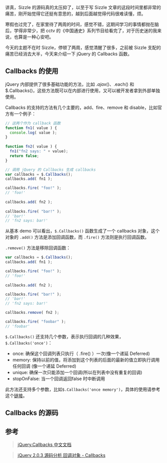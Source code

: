 讲真，Sizzle 的源码真的太压抑了，以至于写 Sizzle 文章的这段时间里都非常的痛苦，刚开始觉得它还挺有意思的，越到后面越觉得代码很难读懂，烦。

寒假也过完了，在家里待了两周的时间，感觉不错，这期间学习的事情都抛在脑后，学得非常少，把 cctv 的《中国通史》系列节目给看完了，对于历史迷的我来说，也算是一种心安吧。

今天的主题不在时 Sizzle，停顿了两周，感觉清醒了很多，之前被 Sizzle 支配的痛苦已经消去大半，今天来介绍一下 jQuery 的 Callbacks 函数。

## Callbacks 的使用

jQuery 内部提供了很多基础功能的方法，比如 $.ajax()、$.each() 和 $.Callbacks()，这些方法既可以在内部进行使用，又可以被开发者拿到外部单独使用。

Callbacks 的支持的方法有几个主要的，add、fire、remove 和 disable，比如官方有一个例子：

```javascript
// 这两个作为 callback 函数
function fn1( value ) {
  console.log( value );
}
 
function fn2( value ) {
  fn1("fn2 says: " + value);
  return false;
}

// 调用 jQuery 的 Callbacks 生成 callbacks
var callbacks = $.Callbacks();
callbacks.add( fn1 );

callbacks.fire( "foo!" );
// 'foo!'
 
callbacks.add( fn2 );
 
callbacks.fire( "bar!" );
// 'bar!'
// 'fn2 says: bar!'
```

从基本 demo 可以看出，`$.Callbacks()` 函数生成了一个 callbacks 对象，这个对象的 `.add()` 方法是添加回调函数，而 `.fire()` 方法则是执行回调函数。

`.remove()` 方法是移除回调函数：

```javascript
var callbacks = $.Callbacks();
callbacks.add( fn1 );

callbacks.fire( "foo!" );
// 'foo!'
 
callbacks.add( fn2 );

callbacks.fire( "bar!" );
// 'bar!'
// 'fn2 says: bar!'

callbacks.remove( fn2 );

callbacks.fire( "foobar" );
// 'foobar'
```

`$.Callbacks()` 还支持几个参数，表示执行回调的几种效果，`$.Callbacks('once')`：

* once: 确保这个回调列表只执行（ .fire() ）一次(像一个递延 Deferred)
* memory: 保持以前的值，将添加到这个列表的后面的最新的值立即执行调用任何回调 (像一个递延 Deferred)
* unique: 确保一次只能添加一个回调(所以在列表中没有重复的回调)
* stopOnFalse: 当一个回调返回false 时中断调用

此方法还支持多个参数，比如`$.Callbacks('once memory')`，具体的使用请参考这个[链接](http://www.css88.com/jqapi-1.9/jQuery.Callbacks/#supported-flags)。

## Callbacks 的源码



## 参考

>[jQuery.Callbacks 中文文档](http://www.css88.com/jqapi-1.9/jQuery.Callbacks/)

>[jQuery 2.0.3 源码分析 回调对象 - Callbacks](http://www.cnblogs.com/aaronjs/p/3342344.html)